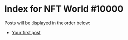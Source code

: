 # Index for NFT World #10000
Posts will be displayed in the order below:

- [Your first post](./001-first.md)

